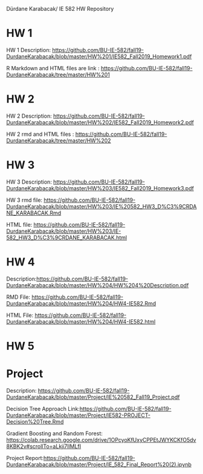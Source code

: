 Dürdane Karabacak/ IE 582 HW Repository
# HW 1
 HW 1 Description: https://github.com/BU-IE-582/fall19-DurdaneKarabacak/blob/master/HW%201/IE582_Fall2019_Homework1.pdf
 
 R Markdown and HTML files are link : https://github.com/BU-IE-582/fall19-DurdaneKarabacak/tree/master/HW%201
 
# HW 2 
  HW 2 Description: https://github.com/BU-IE-582/fall19-DurdaneKarabacak/blob/master/HW%202/IE582_Fall2019_Homework2.pdf
  
  HW 2 rmd and HTML files : https://github.com/BU-IE-582/fall19-DurdaneKarabacak/tree/master/HW%202
  
# HW 3
  HW 3 Description: https://github.com/BU-IE-582/fall19-DurdaneKarabacak/blob/master/HW%203/IE582_Fall2019_Homework3.pdf
  
  HW 3 rmd file: https://github.com/BU-IE-582/fall19-DurdaneKarabacak/blob/master/HW%203/IE%20582_HW3_D%C3%9CRDANE_KARABACAK.Rmd
  
  HTML file: https://github.com/BU-IE-582/fall19-DurdaneKarabacak/blob/master/HW%203/IE-582_HW3_D%C3%9CRDANE_KARABACAK.html
  
# HW 4 
  Description:https://github.com/BU-IE-582/fall19-DurdaneKarabacak/blob/master/HW%204/HW%204%20Description.pdf
  
  RMD File: https://github.com/BU-IE-582/fall19-DurdaneKarabacak/blob/master/HW%204/HW4-IE582.Rmd
  
  HTML File: https://github.com/BU-IE-582/fall19-DurdaneKarabacak/blob/master/HW%204/HW4-IE582.html
  
# HW 5 

# Project
  Description: https://github.com/BU-IE-582/fall19-DurdaneKarabacak/blob/master/Project/IE%20582_Fall19_Project.pdf
  
  Decision Tree Approach Link:https://github.com/BU-IE-582/fall19-DurdaneKarabacak/blob/master/Project/IE582-PROJECT-Decision%20Tree.Rmd
  
  Gradient Boosting and Random Forest:
  https://colab.research.google.com/drive/1OPcyoKfUxyCPPEtJWYKCKfO5dv8KBK2v#scrollTo=aLkji7llMLfI
  
  Project Report:https://github.com/BU-IE-582/fall19-DurdaneKarabacak/blob/master/Project/IE_582_Final_Report%20(2).ipynb
  
  
